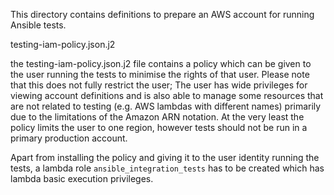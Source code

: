 This directory contains definitions to prepare an AWS account for running
Ansible tests.

   testing-iam-policy.json.j2

the testing-iam-policy.json.j2 file contains a policy which can be given to
the user running the tests to minimise the rights of that user.  Please note
that this does not fully restrict the user;  The user has wide privileges
for viewing account definitions and is also able to manage some resources
that are not related to testing (e.g. AWS lambdas with different names)
primarily due to the limitations of the Amazon ARN notation.  At the very
least the policy limits the user to one region, however tests should not
be run in a primary production account.

Apart from installing the policy and giving it to the user identity running
the tests, a lambda role `ansible_integration_tests` has to be created which
has lambda basic execution privileges.
